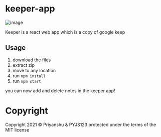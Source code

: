 # keeper-app
![image](https://user-images.githubusercontent.com/66972468/114570700-f4f50a00-9c6d-11eb-9a35-771c602795a8.png)

Keeper is a react web app which is a copy of google keep

## Usage
1. download the files
2. extract zip
3. move to any location
4. run `npm install`
5. run `npm start`

you can now add and delete notes in the keeper app!

# Copyright
Copyright 2021 © Priyanshu & PYJS123
protected under the terms of the MIT license


